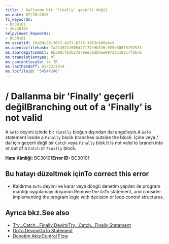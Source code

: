 ```yaml
---
title: / Dallanma bir 'Finally' geçerli değil
ms.date: 07/20/2015
f1_keywords:
- bc30101
- vbc30101
helpviewer_keywords:
- BC30101
ms.assetid: 16a0dc29-3657-4373-b77f-38f3cb80e6c9
ms.openlocfilehash: 7a2f4921f605d27172e9b526c925e30675f97573
ms.sourcegitcommit: 6b308cf6d627d78ee36dbbae8972a310ac7fd6c8
ms.translationtype: MT
ms.contentlocale: tr-TR
ms.lasthandoff: 01/23/2019
ms.locfileid: "54544240"
---
```

# <a name="branching-out-of-a-finally-is-not-valid"></a><span data-ttu-id="28b92-102">/ Dallanma bir 'Finally' geçerli değil</span><span class="sxs-lookup"><span data-stu-id="28b92-102">Branching out of a 'Finally' is not valid</span></span>
<span data-ttu-id="28b92-103">A `GoTo` deyimi içinde bir `Finally` bloğun dışından dal engelleyin.</span><span class="sxs-lookup"><span data-stu-id="28b92-103">A `GoTo` statement inside a `Finally` block branches outside the block.</span></span> <span data-ttu-id="28b92-104">İçine veya / dal için geçerli değil bir `Catch` veya `Finally` blok.</span><span class="sxs-lookup"><span data-stu-id="28b92-104">It is not valid to branch into or out of a `Catch` or `Finally` block.</span></span>  
  
 <span data-ttu-id="28b92-105">**Hata Kimliği:** BC30101</span><span class="sxs-lookup"><span data-stu-id="28b92-105">**Error ID:** BC30101</span></span>  
  
## <a name="to-correct-this-error"></a><span data-ttu-id="28b92-106">Bu hatayı düzeltmek için</span><span class="sxs-lookup"><span data-stu-id="28b92-106">To correct this error</span></span>  
  
-   <span data-ttu-id="28b92-107">Kaldırma `GoTo` deyimi ve karar veya döngü denetim yapıları ile program mantığı uygulamayı düşünün.</span><span class="sxs-lookup"><span data-stu-id="28b92-107">Remove the `GoTo` statement, and consider implementing the program logic with decision or loop control structures.</span></span>  
  
## <a name="see-also"></a><span data-ttu-id="28b92-108">Ayrıca bkz.</span><span class="sxs-lookup"><span data-stu-id="28b92-108">See also</span></span>
- [<span data-ttu-id="28b92-109">Try...Catch...Finally Deyimi</span><span class="sxs-lookup"><span data-stu-id="28b92-109">Try...Catch...Finally Statement</span></span>](../../visual-basic/language-reference/statements/try-catch-finally-statement.md)
- [<span data-ttu-id="28b92-110">GoTo Deyimi</span><span class="sxs-lookup"><span data-stu-id="28b92-110">GoTo Statement</span></span>](../../visual-basic/language-reference/statements/goto-statement.md)
- [<span data-ttu-id="28b92-111">Denetim Akışı</span><span class="sxs-lookup"><span data-stu-id="28b92-111">Control Flow</span></span>](../../visual-basic/programming-guide/language-features/control-flow/index.md)
